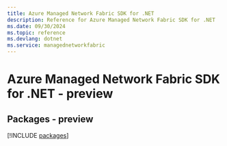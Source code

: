 ```yaml
---
title: Azure Managed Network Fabric SDK for .NET
description: Reference for Azure Managed Network Fabric SDK for .NET
ms.date: 09/30/2024
ms.topic: reference
ms.devlang: dotnet
ms.service: managednetworkfabric
---
```

# Azure Managed Network Fabric SDK for .NET - preview
## Packages - preview
[!INCLUDE [packages](managed-network-fabric-index.md)]
